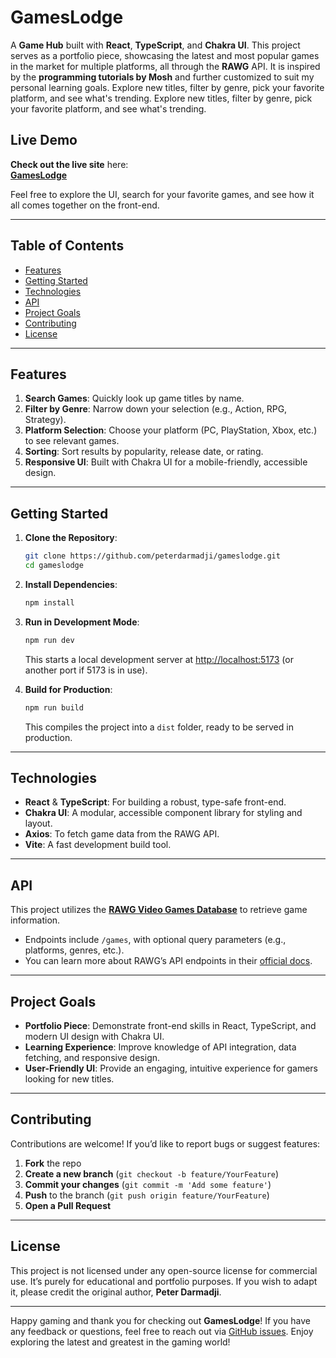 # GamesLodge

A **Game Hub** built with **React**, **TypeScript**, and **Chakra UI**. This project serves as a portfolio piece, showcasing the latest and most popular games in the market for multiple platforms, all through the **RAWG** API. It is inspired by the **programming tutorials by Mosh** and further customized to suit my personal learning goals. Explore new titles, filter by genre, pick your favorite platform, and see what's trending. Explore new titles, filter by genre, pick your favorite platform, and see what's trending.

## Live Demo

**Check out the live site** here:  
[**GamesLodge**](https://peterdarmadji.github.io/gameslodge/)  

Feel free to explore the UI, search for your favorite games, and see how it all comes together on the front-end.

---

## Table of Contents

- [Features](#features)
- [Getting Started](#getting-started)
- [Technologies](#technologies)
- [API](#api)
- [Project Goals](#project-goals)
- [Contributing](#contributing)
- [License](#license)

---

## Features

1. **Search Games**: Quickly look up game titles by name.  
2. **Filter by Genre**: Narrow down your selection (e.g., Action, RPG, Strategy).  
3. **Platform Selection**: Choose your platform (PC, PlayStation, Xbox, etc.) to see relevant games.  
4. **Sorting**: Sort results by popularity, release date, or rating.  
5. **Responsive UI**: Built with Chakra UI for a mobile-friendly, accessible design.

---

## Getting Started

1. **Clone the Repository**:
   ```bash
   git clone https://github.com/peterdarmadji/gameslodge.git
   cd gameslodge
   ```

2. **Install Dependencies**:
   ```bash
   npm install
   ```

3. **Run in Development Mode**:
   ```bash
   npm run dev
   ```
   This starts a local development server at [http://localhost:5173](http://localhost:5173) (or another port if 5173 is in use).

4. **Build for Production**:
   ```bash
   npm run build
   ```
   This compiles the project into a `dist` folder, ready to be served in production.

---

## Technologies

- **React** & **TypeScript**: For building a robust, type-safe front-end.  
- **Chakra UI**: A modular, accessible component library for styling and layout.  
- **Axios**: To fetch game data from the RAWG API.  
- **Vite**: A fast development build tool.  

---

## API

This project utilizes the [**RAWG Video Games Database**](https://rawg.io/) to retrieve game information.  
- Endpoints include `/games`, with optional query parameters (e.g., platforms, genres, etc.).  
- You can learn more about RAWG’s API endpoints in their [official docs](https://rawg.io/apidocs).

---

## Project Goals

- **Portfolio Piece**: Demonstrate front-end skills in React, TypeScript, and modern UI design with Chakra UI.  
- **Learning Experience**: Improve knowledge of API integration, data fetching, and responsive design.  
- **User-Friendly UI**: Provide an engaging, intuitive experience for gamers looking for new titles.

---

## Contributing

Contributions are welcome! If you’d like to report bugs or suggest features:  
1. **Fork** the repo  
2. **Create a new branch** (`git checkout -b feature/YourFeature`)  
3. **Commit your changes** (`git commit -m 'Add some feature'`)  
4. **Push** to the branch (`git push origin feature/YourFeature`)  
5. **Open a Pull Request**  

---

## License

This project is not licensed under any open-source license for commercial use. It’s purely for educational and portfolio purposes. If you wish to adapt it, please credit the original author, **Peter Darmadji**.

---

Happy gaming and thank you for checking out **GamesLodge**! If you have any feedback or questions, feel free to reach out via [GitHub issues](https://github.com/peterdarmadji/gameslodge/issues). Enjoy exploring the latest and greatest in the gaming world!

